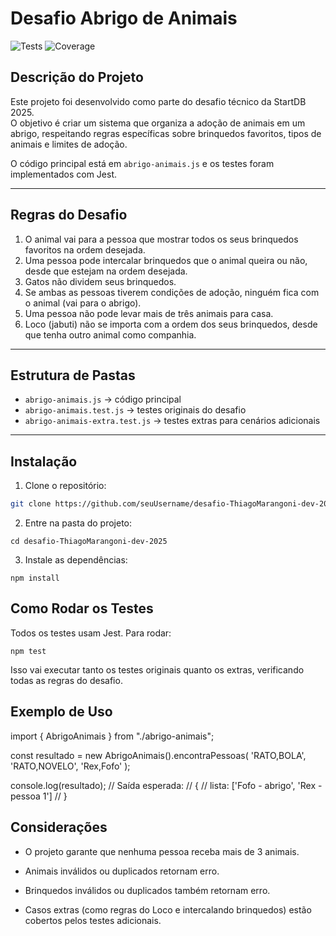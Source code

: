 # Desafio Abrigo de Animais

![Tests](https://img.shields.io/badge/tests-passing-brightgreen)
![Coverage](https://img.shields.io/badge/coverage-97%25-green)

## Descrição do Projeto
Este projeto foi desenvolvido como parte do desafio técnico da StartDB 2025.  
O objetivo é criar um sistema que organiza a adoção de animais em um abrigo, respeitando regras específicas sobre brinquedos favoritos, tipos de animais e limites de adoção.

O código principal está em `abrigo-animais.js` e os testes foram implementados com Jest.

---

## Regras do Desafio
1. O animal vai para a pessoa que mostrar todos os seus brinquedos favoritos na ordem desejada.  
2. Uma pessoa pode intercalar brinquedos que o animal queira ou não, desde que estejam na ordem desejada.  
3. Gatos não dividem seus brinquedos.  
4. Se ambas as pessoas tiverem condições de adoção, ninguém fica com o animal (vai para o abrigo).  
5. Uma pessoa não pode levar mais de três animais para casa.  
6. Loco (jabuti) não se importa com a ordem dos seus brinquedos, desde que tenha outro animal como companhia.

---

## Estrutura de Pastas

- `abrigo-animais.js` → código principal  
- `abrigo-animais.test.js` → testes originais do desafio  
- `abrigo-animais-extra.test.js` → testes extras para cenários adicionais  

---

## Instalação

1. Clone o repositório:
```bash
git clone https://github.com/seuUsername/desafio-ThiagoMarangoni-dev-2025.git
```
2. Entre na pasta do projeto:
```
cd desafio-ThiagoMarangoni-dev-2025
```
3. Instale as dependências:
```
npm install
```

## Como Rodar os Testes

Todos os testes usam Jest. Para rodar:
```
npm test
```
Isso vai executar tanto os testes originais quanto os extras, verificando todas as regras do desafio.

## Exemplo de Uso

import { AbrigoAnimais } from "./abrigo-animais";

const resultado = new AbrigoAnimais().encontraPessoas(
    'RATO,BOLA', 'RATO,NOVELO', 'Rex,Fofo'
);

console.log(resultado);
// Saída esperada:
// {
//   lista: ['Fofo - abrigo', 'Rex - pessoa 1']
// }


## Considerações

* O projeto garante que nenhuma pessoa receba mais de 3 animais.

* Animais inválidos ou duplicados retornam erro.

* Brinquedos inválidos ou duplicados também retornam erro.

* Casos extras (como regras do Loco e intercalando brinquedos) estão cobertos pelos testes adicionais.

